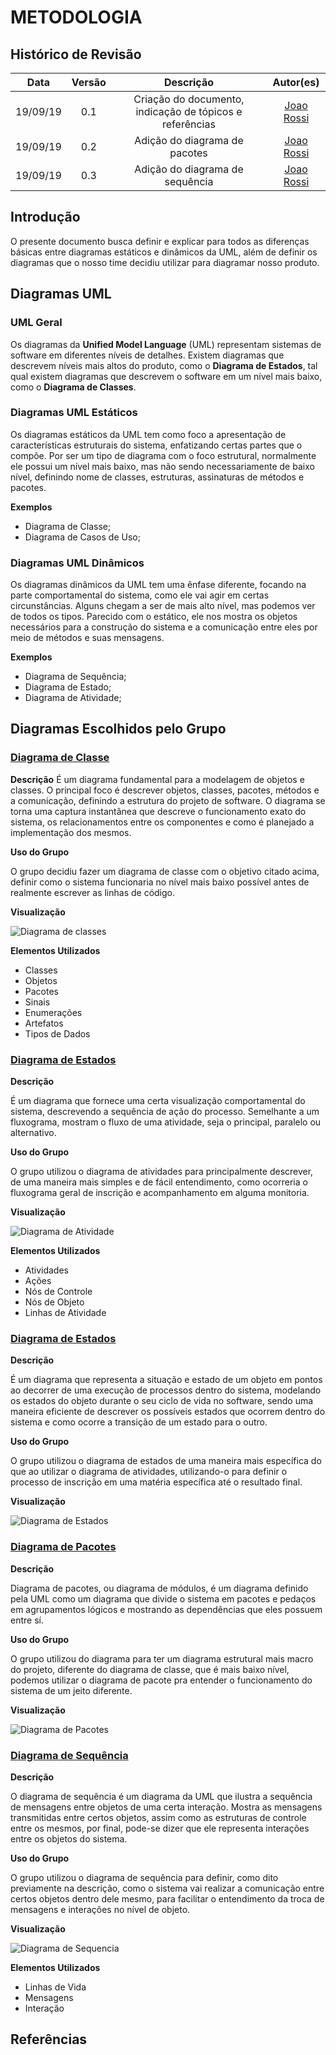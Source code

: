 # METODOLOGIA

## Histórico de Revisão

| Data | Versão | Descrição | Autor(es)|
|:----:|:------:|:---------:|:--------:|
| 19/09/19 | 0.1 |  Criação do documento, indicação de tópicos e referências | [Joao Rossi](https://github.com/bielrossi15) |
| 19/09/19 | 0.2 |  Adição do diagrama de pacotes | [Joao Rossi](https://github.com/bielrossi15) |
| 19/09/19 | 0.3 |  Adição do diagrama de sequência | [Joao Rossi](https://github.com/bielrossi15) |

## Introdução

O presente documento busca definir e explicar para todos as diferenças básicas entre diagramas estáticos e dinâmicos da UML, além de definir os diagramas que o nosso time decidiu utilizar para diagramar nosso produto.

## Diagramas UML

### UML Geral
Os diagramas da **Unified Model Language** (UML) representam sistemas de software em diferentes níveis de detalhes. Existem diagramas que descrevem níveis mais altos do produto, como o **Diagrama de Estados**, tal qual existem diagramas que descrevem o software em um nível mais baixo, como o **Diagrama de Classes**.

### Diagramas UML Estáticos
Os diagramas estáticos da UML tem como foco a apresentação de características estruturais do sistema, enfatizando certas partes que o compõe. Por ser um tipo de diagrama com o foco estrutural, normalmente ele possui um nível mais baixo, mas não sendo necessariamente de baixo nível, definindo nome de classes, estruturas, assinaturas de métodos e pacotes.

**Exemplos**
- Diagrama de Classe;
- Diagrama de Casos de Uso;
  
### Diagramas UML Dinâmicos
Os diagramas dinâmicos da UML tem uma ênfase diferente, focando na parte comportamental do sistema, como ele vai agir em certas circunstâncias. Alguns chegam a ser de mais alto nível, mas podemos ver de todos os tipos. Parecido com o estático, ele nos mostra os objetos necessários para a construção do sistema e a comunicação entre eles por meio de métodos e suas mensagens.

**Exemplos**
- Diagrama de Sequência;
- Diagrama de Estado;
- Diagrama de Atividade;

## Diagramas Escolhidos pelo Grupo 

### [Diagrama de Classe](./diagrama_classes.md)
**Descrição**
É um diagrama fundamental para a modelagem de objetos e classes. O principal foco é descrever objetos, classes, pacotes, métodos e a comunicação, definindo a estrutura do projeto de software. O diagrama se torna uma captura instantânea que descreve o funcionamento exato do sistema, os relacionamentos entre os componentes e como é planejado a implementação dos mesmos.

**Uso do Grupo**

O grupo decidiu fazer um diagrama de classe com o objetivo citado acima, definir como o sistema funcionaria no nível mais baixo possível antes de realmente escrever as linhas de código.

**Visualização**

![Diagrama de classes](./assets/img/diagrama_classe_ex.jpg)

**Elementos Utilizados**
- Classes
- Objetos
- Pacotes
- Sinais
- Enumerações
- Artefatos
- Tipos de Dados

### [Diagrama de Estados](./diagrama_de_atividades.md)

**Descrição**

É um diagrama que fornece uma certa visualização comportamental do sistema, descrevendo a sequência de ação do processo. Semelhante a um fluxograma, mostram o fluxo de uma atividade, seja o principal, paralelo ou alternativo.

**Uso do Grupo**

O grupo utilizou o diagrama de atividades para principalmente descrever, de uma maneira mais simples e de fácil entendimento, como ocorreria o fluxograma geral de inscrição e acompanhamento em alguma monitoria.

**Visualização**

![Diagrama de Atividade](./assets/img/diagrama_de_atividade_exemplo.png)

**Elementos Utilizados**
- Atividades
- Ações
- Nós de Controle
- Nós de Objeto
- Linhas de Atividade

### [Diagrama de Estados](./diagrama_de_estados.md)

**Descrição**

É um diagrama que representa a situação e estado de um objeto em pontos ao decorrer de uma execução de processos dentro do sistema, modelando os estados do objeto durante o seu ciclo de vida no software, sendo uma maneira eficiente de descrever os possíveis estados que ocorrem dentro do sistema e como ocorre a transição de um estado para o outro.

**Uso do Grupo**

O grupo utilizou o diagrama de estados de uma maneira mais específica do que ao utilizar o diagrama de atividades, utilizando-o para definir o processo de inscrição em uma matéria específica até o resultado final.

**Visualização**

![Diagrama de Estados](./assets/img/diagrama_estados_ex.png)

### [Diagrama de Pacotes](./diagrama_pacotes.md)

**Descrição**

Diagrama de pacotes, ou diagrama de módulos, é um diagrama definido pela UML como um diagrama que divide o sistema em pacotes e pedaços em agrupamentos lógicos e mostrando as dependências que eles possuem entre sí.

**Uso do Grupo**

O grupo utilizou do diagrama para ter um diagrama estrutural mais macro do projeto, diferente do diagrama de classe, que é mais baixo nível, podemos utilizar o diagrama de pacote pra entender o funcionamento do sistema de um jeito diferente.

**Visualização**

![Diagrama de Pacotes](./assets/img/diagrama_pacotes_ex.png)

### [Diagrama de Sequência](./diagrama_seq.md)

**Descrição**

O diagrama de sequência é um diagrama da UML que ilustra a sequência de mensagens entre objetos de uma certa interação. Mostra as mensagens transmitidas entre certos objetos, assim como as estruturas de controle entre os mesmos, por final, pode-se dizer que ele representa interações entre os objetos do sistema.

**Uso do Grupo**

O grupo utilizou o diagrama de sequência para definir, como dito previamente na descrição, como o sistema vai realizar a comunicação entre certos objetos dentro dele mesmo, para facilitar o entendimento da troca de mensagens e interações no nível de objeto.

**Visualização**

![Diagrama de Sequencia](./assets/img/diagrama_seq_ex.png)

**Elementos Utilizados**
- Linhas de Vida
- Mensagens
- Interação

## Referências
[^1]: https://www.ibm.com/support/knowledgecenter/pt-br/SS5JSH_9.1.1/com.ibm.xtools.modeler.doc/topics/c_models_and_diagrams.html

[^2]: http://webcache.googleusercontent.com/search?q=cache:http://tassinfo.com.br/orientacao-a-objeto/11-modelos-uml-estaticos-vs-dinamicos/

[^3]: https://www.ibm.com/support/knowledgecenter/pt-br/SS8PJ7_9.6.0/com.ibm.xtools.modeler.doc/topics/cclassd.html

[^3]: https://www.ibm.com/support/knowledgecenter/pt-br/SS8PJ7_9.6.0/com.ibm.xtools.modeler.doc/topics/cactd.html

[^4]: http://micreiros.com/diagramas-comportamentais-da-uml-diagrama-de-estados/

[^5]: http://micreiros.com/diagrama-de-pacotes/

[^5]: https://www.ibm.com/support/knowledgecenter/pt-br/SSCLKU_7.5.5/com.ibm.xtools.sequence.doc/topics/cseqd_v.html